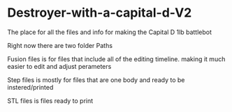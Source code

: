 # Destroyer-with-a-capital-d-V2
The place for all the files and info for making the Capital D 1lb battlebot


Right now there are two folder Paths 

Fusion files is for files that include all of the editing timeline. making it much easier to edit and adjust perameters

Step files is mostly for files that are one body and ready to be instered/printed 

STL files is files ready to print 
